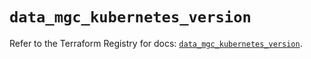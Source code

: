# `data_mgc_kubernetes_version`

Refer to the Terraform Registry for docs: [`data_mgc_kubernetes_version`](https://registry.terraform.io/providers/magalucloud/mgc/0.39.0/docs/data-sources/kubernetes_version).
